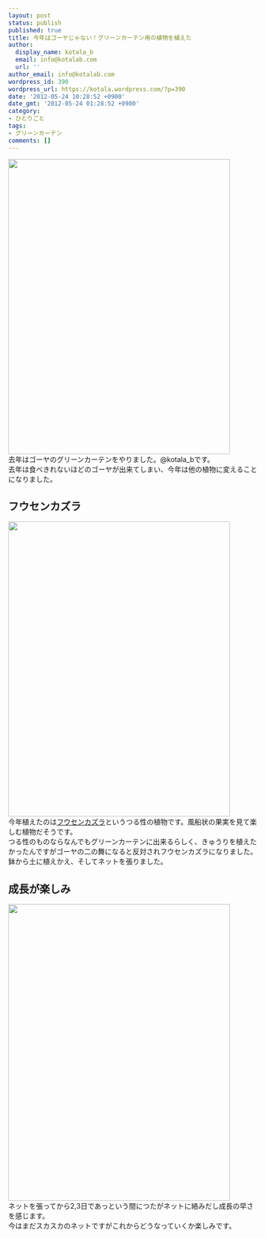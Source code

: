 ```yaml
---
layout: post
status: publish
published: true
title: 今年はゴーヤじゃない！グリーンカーテン用の植物を植えた
author:
  display_name: kotala_b
  email: info@kotalab.com
  url: ''
author_email: info@kotalab.com
wordpress_id: 390
wordpress_url: https://kotala.wordpress.com/?p=390
date: '2012-05-24 10:28:52 +0900'
date_gmt: '2012-05-24 01:28:52 +0900'
category:
- ひとりごと
tags:
- グリーンカーテン
comments: []
---
```

<p><a href="https://kotalab.com/wp-content/uploads/greencurtain.jpg" target="_blank"><img src="https://kotalab.com/wp-content/uploads/greencurtain.jpg" alt="" title="greencurtain" width="448" height="597" class="alignnone size-full wp-image-1161" /></a><br />
去年はゴーヤのグリーンカーテンをやりました。@kotala_bです。<br />
去年は食べきれないほどのゴーヤが出来てしまい、今年は他の植物に変えることになりました。<br />
</p>
<!--more-->
<h2>フウセンカズラ</h2>
<p><a href="https://kotalab.com/wp-content/uploads/greencurtain_01.jpg" target="_blank"><img src="https://kotalab.com/wp-content/uploads/greencurtain_01.jpg" alt="" title="greencurtain_01" width="448" height="597" class="alignnone size-full wp-image-1162" /></a><br />
今年植えたのは<a href="http://yasashi.info/hu_00034.htm" target="_blank">フウセンカズラ</a>というつる性の植物です。風船状の果実を見て楽しむ植物だそうです。<br />
つる性のものならなんでもグリーンカーテンに出来るらしく、きゅうりを植えたかったんですがゴーヤの二の舞になると反対されフウセンカズラになりました。<br />
鉢から土に植えかえ、そしてネットを張りました。</p>
<h2>成長が楽しみ</h2>
<p><a href="https://kotalab.com/wp-content/uploads/greencurtain_03.jpg" target="_blank"><img src="https://kotalab.com/wp-content/uploads/greencurtain_03.jpg" alt="" title="greencurtain_03" width="448" height="600" class="alignnone size-full wp-image-1164" /></a><br />
ネットを張ってから2,3日であっという間につたがネットに絡みだし成長の早さを感じます。<br />
今はまだスカスカのネットですがこれからどうなっていくか楽しみです。</p>
